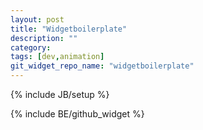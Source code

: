 ```yaml
---
layout: post
title: "Widgetboilerplate"
description: ""
category: 
tags: [dev,animation]
git_widget_repo_name: "widgetboilerplate"
---
```

{% include JB/setup %}

{% include BE/github_widget %}

<link rel="stylesheet" href="{{ site.JB.WIDGET_PATH }}/accordionizer/css/accordionizer.css" media="screen" type="text/css" />
<link rel="stylesheet" href="{{ site.JB.WIDGET_PATH }}/accordionizer/css/app.css" media="screen" type="text/css" />
<style>
.accordionizerScrollDivDemoWrap{position:relative;top:0;}
	.accordionizerScrollDivDemoWrap ul{
		padding:0;
		margin:0;
	}
</style>
<link rel="stylesheet" href="{{ site.JB.WIDGET_PATH }}/pesterizer/css/app.css" media="screen" type="text/css" />
<div class="widgetboilerplateWidgetFrame"> </div>
<script> 
	inlineScript.accordionizer = require.config({
		paths: {
	 		'jQuery': '{{ site.JB.WIDGET_PATH }}/widgetboilerplate/jquery.min'
	 	},
	 	shim: {
	        'jQuery': {
	            exports: '$'
	        }
	    },
     	 context: "widgetboilerplate",
         baseUrl: "{{ site.JB.WIDGET_PATH }}/widgetboilerplate/"
    });
	inlineScript.accordionizer(['js/app']);
</script>